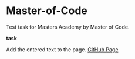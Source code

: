 # Master-of-Code
Test task for Masters Academy by Master of Code.

**task**

Add the entered text to the page. [GitHub Page](https://andriistoliarov.github.io/testTasks/Master-of-Code/index.html)
